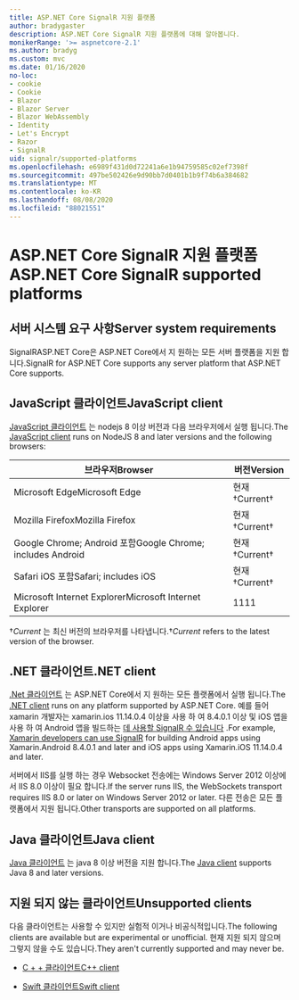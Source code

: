 ```yaml
---
title: ASP.NET Core SignalR 지원 플랫폼
author: bradygaster
description: ASP.NET Core SignalR 지원 플랫폼에 대해 알아봅니다.
monikerRange: '>= aspnetcore-2.1'
ms.author: bradyg
ms.custom: mvc
ms.date: 01/16/2020
no-loc:
- cookie
- Cookie
- Blazor
- Blazor Server
- Blazor WebAssembly
- Identity
- Let's Encrypt
- Razor
- SignalR
uid: signalr/supported-platforms
ms.openlocfilehash: e6989f431d0d72241a6e1b94759585c02ef7398f
ms.sourcegitcommit: 497be502426e9d90bb7d0401b1b9f74b6a384682
ms.translationtype: MT
ms.contentlocale: ko-KR
ms.lasthandoff: 08/08/2020
ms.locfileid: "88021551"
---
```

# <a name="aspnet-core-no-locsignalr-supported-platforms"></a><span data-ttu-id="78430-103">ASP.NET Core SignalR 지원 플랫폼</span><span class="sxs-lookup"><span data-stu-id="78430-103">ASP.NET Core SignalR supported platforms</span></span>

## <a name="server-system-requirements"></a><span data-ttu-id="78430-104">서버 시스템 요구 사항</span><span class="sxs-lookup"><span data-stu-id="78430-104">Server system requirements</span></span>

<span data-ttu-id="78430-105">SignalRASP.NET Core은 ASP.NET Core에서 지 원하는 모든 서버 플랫폼을 지원 합니다.</span><span class="sxs-lookup"><span data-stu-id="78430-105">SignalR for ASP.NET Core supports any server platform that ASP.NET Core supports.</span></span>

## <a name="javascript-client"></a><span data-ttu-id="78430-106">JavaScript 클라이언트</span><span class="sxs-lookup"><span data-stu-id="78430-106">JavaScript client</span></span>

<span data-ttu-id="78430-107">[JavaScript 클라이언트](xref:signalr/javascript-client) 는 nodejs 8 이상 버전과 다음 브라우저에서 실행 됩니다.</span><span class="sxs-lookup"><span data-stu-id="78430-107">The [JavaScript client](xref:signalr/javascript-client) runs on NodeJS 8 and later versions and the following browsers:</span></span>

| <span data-ttu-id="78430-108">브라우저</span><span class="sxs-lookup"><span data-stu-id="78430-108">Browser</span></span>                         | <span data-ttu-id="78430-109">버전</span><span class="sxs-lookup"><span data-stu-id="78430-109">Version</span></span>         |
| ------------------------------- | --------------- |
| <span data-ttu-id="78430-110">Microsoft Edge</span><span class="sxs-lookup"><span data-stu-id="78430-110">Microsoft Edge</span></span>                  | <span data-ttu-id="78430-111">현재&dagger;</span><span class="sxs-lookup"><span data-stu-id="78430-111">Current&dagger;</span></span> |
| <span data-ttu-id="78430-112">Mozilla Firefox</span><span class="sxs-lookup"><span data-stu-id="78430-112">Mozilla Firefox</span></span>                 | <span data-ttu-id="78430-113">현재&dagger;</span><span class="sxs-lookup"><span data-stu-id="78430-113">Current&dagger;</span></span> |
| <span data-ttu-id="78430-114">Google Chrome; Android 포함</span><span class="sxs-lookup"><span data-stu-id="78430-114">Google Chrome; includes Android</span></span> | <span data-ttu-id="78430-115">현재&dagger;</span><span class="sxs-lookup"><span data-stu-id="78430-115">Current&dagger;</span></span> |
| <span data-ttu-id="78430-116">Safari iOS 포함</span><span class="sxs-lookup"><span data-stu-id="78430-116">Safari; includes iOS</span></span>            | <span data-ttu-id="78430-117">현재&dagger;</span><span class="sxs-lookup"><span data-stu-id="78430-117">Current&dagger;</span></span> |
| <span data-ttu-id="78430-118">Microsoft Internet Explorer</span><span class="sxs-lookup"><span data-stu-id="78430-118">Microsoft Internet Explorer</span></span>     | <span data-ttu-id="78430-119">11</span><span class="sxs-lookup"><span data-stu-id="78430-119">11</span></span>              |

<span data-ttu-id="78430-120">&dagger;*Current* 는 최신 버전의 브라우저를 나타냅니다.</span><span class="sxs-lookup"><span data-stu-id="78430-120">&dagger;*Current* refers to the latest version of the browser.</span></span>

## <a name="net-client"></a><span data-ttu-id="78430-121">.NET 클라이언트</span><span class="sxs-lookup"><span data-stu-id="78430-121">.NET client</span></span>

<span data-ttu-id="78430-122">[.Net 클라이언트](xref:signalr/dotnet-client) 는 ASP.NET Core에서 지 원하는 모든 플랫폼에서 실행 됩니다.</span><span class="sxs-lookup"><span data-stu-id="78430-122">The [.NET client](xref:signalr/dotnet-client) runs on any platform supported by ASP.NET Core.</span></span> <span data-ttu-id="78430-123">예를 들어 xamarin 개발자는 xamarin.ios 11.14.0.4 이상을 사용 하 여 8.4.0.1 이상 및 iOS 앱을 사용 하 여 Android 앱을 빌드하는 [데 사용할 SignalR 수 있습니다](https://github.com/aspnet/Announcements/issues/305) .</span><span class="sxs-lookup"><span data-stu-id="78430-123">For example, [Xamarin developers can use SignalR](https://github.com/aspnet/Announcements/issues/305) for building Android apps using Xamarin.Android 8.4.0.1 and later and iOS apps using Xamarin.iOS 11.14.0.4 and later.</span></span>

<span data-ttu-id="78430-124">서버에서 IIS를 실행 하는 경우 Websocket 전송에는 Windows Server 2012 이상에서 IIS 8.0 이상이 필요 합니다.</span><span class="sxs-lookup"><span data-stu-id="78430-124">If the server runs IIS, the WebSockets transport requires IIS 8.0 or later on Windows Server 2012 or later.</span></span> <span data-ttu-id="78430-125">다른 전송은 모든 플랫폼에서 지원 됩니다.</span><span class="sxs-lookup"><span data-stu-id="78430-125">Other transports are supported on all platforms.</span></span>

## <a name="java-client"></a><span data-ttu-id="78430-126">Java 클라이언트</span><span class="sxs-lookup"><span data-stu-id="78430-126">Java client</span></span>

<span data-ttu-id="78430-127">[Java 클라이언트](xref:signalr/java-client) 는 java 8 이상 버전을 지원 합니다.</span><span class="sxs-lookup"><span data-stu-id="78430-127">The [Java client](xref:signalr/java-client) supports Java 8 and later versions.</span></span>

## <a name="unsupported-clients"></a><span data-ttu-id="78430-128">지원 되지 않는 클라이언트</span><span class="sxs-lookup"><span data-stu-id="78430-128">Unsupported clients</span></span>

<span data-ttu-id="78430-129">다음 클라이언트는 사용할 수 있지만 실험적 이거나 비공식적입니다.</span><span class="sxs-lookup"><span data-stu-id="78430-129">The following clients are available but are experimental or unofficial.</span></span> <span data-ttu-id="78430-130">현재 지원 되지 않으며 그렇지 않을 수도 있습니다.</span><span class="sxs-lookup"><span data-stu-id="78430-130">They aren't currently supported and may never be.</span></span>

* <span data-ttu-id="78430-131">[C + + 클라이언트](https://github.com/aspnet/SignalR-Client-Cpp)</span><span class="sxs-lookup"><span data-stu-id="78430-131">[C++ client](https://github.com/aspnet/SignalR-Client-Cpp)</span></span>

* <span data-ttu-id="78430-132">[Swift 클라이언트](https://github.com/moozzyk/SignalR-Client-Swift)</span><span class="sxs-lookup"><span data-stu-id="78430-132">[Swift client](https://github.com/moozzyk/SignalR-Client-Swift)</span></span>
